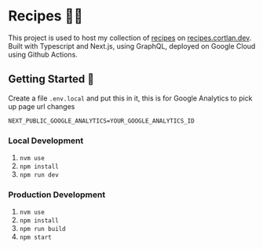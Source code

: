 # Recipes 🧑‍🍳

This project is used to host my collection of [recipes](https://github.com/cortl/recipes) on [recipes.cortlan.dev](https://recipes.cortlan.dev). Built with Typescript and Next.js, using GraphQL, deployed on Google Cloud using Github Actions.

## Getting Started 🚀

Create a file `.env.local` and put this in it, this is for Google Analytics to pick up page url changes

```
NEXT_PUBLIC_GOOGLE_ANALYTICS=YOUR_GOOGLE_ANALYTICS_ID
```

### Local Development
1. `nvm use`
2. `npm install`
3.  `npm run dev`

### Production Development
1. `nvm use`
2. `npm install`
3. `npm run build`
4. `npm start`
